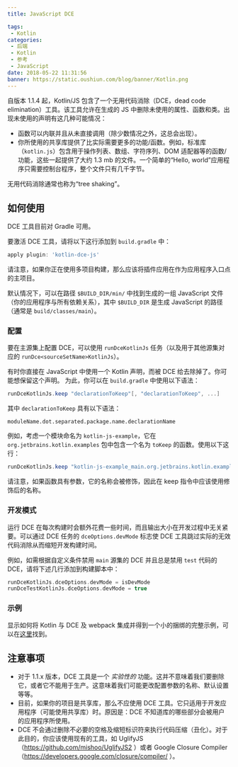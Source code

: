 ```yaml
---
title: JavaScript DCE

tags:
 - Kotlin
categories:
 - 后端
 - Kotlin
 - 参考
 - JavaScript
date: 2018-05-22 11:31:56
banner: https://static.oushiun.com/blog/banner/Kotlin.png
---
```


自版本 1.1.4 起，Kotlin/JS 包含了一个无用代码消除（DCE，dead code elimination）工具。该工具允许在生成的 JS 中删除未使用的属性、函数和类。出现未使用的声明有这几种可能情况：

*   函数可以内联并且从未直接调用（除少数情况之外，这总会出现）。
*   你所使用的共享库提供了比实际需要更多的功能/函数。例如，标准库（`kotlin.js`）包含用于操作列表、数组、字符序列、DOM 适配器等的函数/功能，这些一起提供了大约 1.3 mb 的文件。一个简单的“Hello, world”应用程序只需要控制台程序，整个文件只有几千字节。

无用代码消除通常也称为“tree shaking”。

<!-- more -->

## 如何使用

DCE 工具目前对 Gradle 可用。

要激活 DCE 工具，请将以下这行添加到 `build.gradle` 中：

```groovy
apply plugin: 'kotlin-dce-js'
```

请注意，如果你正在使用多项目构建，那么应该将插件应用在作为应用程序入口点的主项目。

默认情况下，可以在路径 `$BUILD_DIR/min/` 中找到生成的一组 JavaScript 文件（你的应用程序与所有依赖关系），其中 `$BUILD_DIR` 是生成 JavaScript 的路径（通常是 `build/classes/main`）。

### 配置

要在主源集上配置 DCE，可以使用 `runDceKotlinJs` 任务（以及用于其他源集对应的 `runDce<sourceSetName>KotlinJs`）。

有时你直接在 JavaScript 中使用一个 Kotlin 声明，而被 DCE 给去除掉了。你可能想保留这个声明。 为此，你可以在 `build.gradle` 中使用以下语法：

```groovy
runDceKotlinJs.keep "declarationToKeep"[, "declarationToKeep", ...]
```

其中 `declarationToKeep` 具有以下语法：

```
moduleName.dot.separated.package.name.declarationName
```

例如，考虑一个模块命名为 `kotlin-js-example`，它在 `org.jetbrains.kotlin.examples` 包中包含一个名为 `toKeep` 的函数。使用以下这行：

```groovy
runDceKotlinJs.keep "kotlin-js-example_main.org.jetbrains.kotlin.examples.toKeep"
```

请注意，如果函数具有参数，它的名称会被修饰，因此在 keep 指令中应该使用修饰后的名称。

### 开发模式

运行 DCE 在每次构建时会额外花费一些时间，而且输出大小在开发过程中无关紧要。可以通过 DCE 任务的 `dceOptions.devMode` 标志使 DCE 工具跳过实际的无效代码消除从而缩短开发构建时间。

例如，如需根据自定义条件禁用 `main` 源集的 DCE 并且总是禁用 `test` 代码的 DCE，请将下述几行添加到构建脚本中：

```groovy
runDceKotlinJs.dceOptions.devMode = isDevMode
runDceTestKotlinJs.dceOptions.devMode = true
```

### 示例

显示如何将 Kotlin 与 DCE 及 webpack 集成并得到一个小的捆绑的完整示例，可以在[这里](https://github.com/JetBrains/kotlin-examples/tree/master/gradle/js-dce)找到。

## 注意事项

*   对于 1.1.x 版本，DCE 工具是一个 _实验性的_ 功能。这并不意味着我们要删除它，或者它不能用于生产。这意味着我们可能更改配置参数的名称、默认设置等等。
*   目前，如果你的项目是共享库，那么不应使用 DCE 工具。它只适用于开发应用程序（可能使用共享库）时。原因是：DCE 不知道库的哪些部分会被用户的应用程序所使用。
*   DCE 不会通过删除不必要的空格及缩短标识符来执行代码压缩（丑化）。对于此目的，你应该使用现有的工具，如 UglifyJS（https://github.com/mishoo/UglifyJS2 ）或者 Google Closure Compiler（https://developers.google.com/closure/compiler/ ）。
